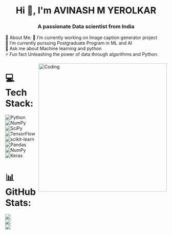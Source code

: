 <h1 align="center">Hi 👋, I'm AVINASH M YEROLKAR</h1>
<h3 align="center">A passionate Data scientist from India</h3>

💫 About Me:
🔭 I’m currently working on Image caption generator project<br>🌱 I’m currently pursuing Postgraduate Program in ML and AI<br>💬 Ask me about Machine learning and python<br>⚡ Fun fact Unleashing the power of data through algorithms and Python.

<img align="right" alt="Coding" width="400" src="https://cdn.dribbble.com/users/1162077/screenshots/3848914/programmer.gif">

# 💻 Tech Stack:
![Python](https://img.shields.io/badge/python-3670A0?style=for-the-badge&logo=python&logoColor=ffdd54) ![NumPy](https://img.shields.io/badge/numpy-%23013243.svg?style=for-the-badge&logo=numpy&logoColor=white) ![SciPy](https://img.shields.io/badge/SciPy-%230C55A5.svg?style=for-the-badge&logo=scipy&logoColor=%white) ![TensorFlow](https://img.shields.io/badge/TensorFlow-%23FF6F00.svg?style=for-the-badge&logo=TensorFlow&logoColor=white) ![scikit-learn](https://img.shields.io/badge/scikit--learn-%23F7931E.svg?style=for-the-badge&logo=scikit-learn&logoColor=white) ![Pandas](https://img.shields.io/badge/pandas-%23150458.svg?style=for-the-badge&logo=pandas&logoColor=white) ![NumPy](https://img.shields.io/badge/numpy-%23013243.svg?style=for-the-badge&logo=numpy&logoColor=white) ![Keras](https://img.shields.io/badge/Keras-%23D00000.svg?style=for-the-badge&logo=Keras&logoColor=white)
# 📊 GitHub Stats:
![](https://github-readme-stats.vercel.app/api?username=avinashmyerolkar&theme=gruvbox&hide_border=false&include_all_commits=true&count_private=false)<br/>
![](https://github-readme-streak-stats.herokuapp.com/?user=avinashmyerolkar&theme=gruvbox&hide_border=false)<br/>
![](https://github-readme-stats.vercel.app/api/top-langs/?username=avinashmyerolkar&theme=gruvbox&hide_border=false&include_all_commits=true&count_private=false&layout=compact)



<!-- Proudly created with GPRM ( https://gprm.itsvg.in ) -->
